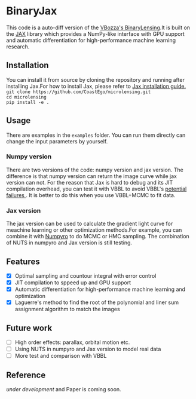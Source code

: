 # BinaryJax
This code is a auto-diff version of the <a href='https://github.com/valboz/VBBinaryLensing'> VBozza's BinaryLensing</a>.It is built on the <a href='https://github.com/google/jax'> JAX</a> library which provides a NumPy-like interface with GPU support and automatic differentiation for high-performance machine learning research.

## Installation
You can install it from source by cloning the repository and running after installing Jax.For how to install Jax, please refer to <a href='https://github.com/google/jax#installation'> Jax installation guide. </a>   
```git clone https://github.com/CoastEgo/microlensing.git```  
```cd microlensing```  
```pip install -e .```  

## Usage
There are examples in the ```examples``` folder. You can run them directly can change the input parameters by yourself.
### Numpy version
There are two versions of the code: numpy version and jax version. The difference is that numpy version can return the image curve while jax version can not. For the reason that Jax is hard to debug and its JIT compilation overhead, you can test it with VBBL to avoid VBBL's <a href='https://github.com/valboz/VBBinaryLensing/blob/master/docs/AdvancedControl.md'> potential failures </a>. It is better to do this when you use VBBL+MCMC to fit data.
### Jax version
The jax version can be used to calculate the gradient light curve for meachine learning or other optimization methods.For example, you can combine it with <a href='https://github.com/pyro-ppl/numpyro'> Numpyro</a> to do MCMC or HMC sampling. The combination of NUTS in numpyro and Jax version is still testing.

## Features
- [x] Optimal sampling and countour integral with error control
- [x] JIT compilation to sppeed up and GPU support
- [x] Automatic differentiation for high-performance machine learning and optimization
- [x] Laguerre's method to find the root of the polynomial and liner sum assignment algorithm to match the images

## Future work
- [ ] High order effects: parallax, orbital motion etc.
- [ ] Using NUTS in numpyro and Jax version to model real data
- [ ] More test and comparison with VBBL

## Reference
*under development* and Paper is coming soon.

